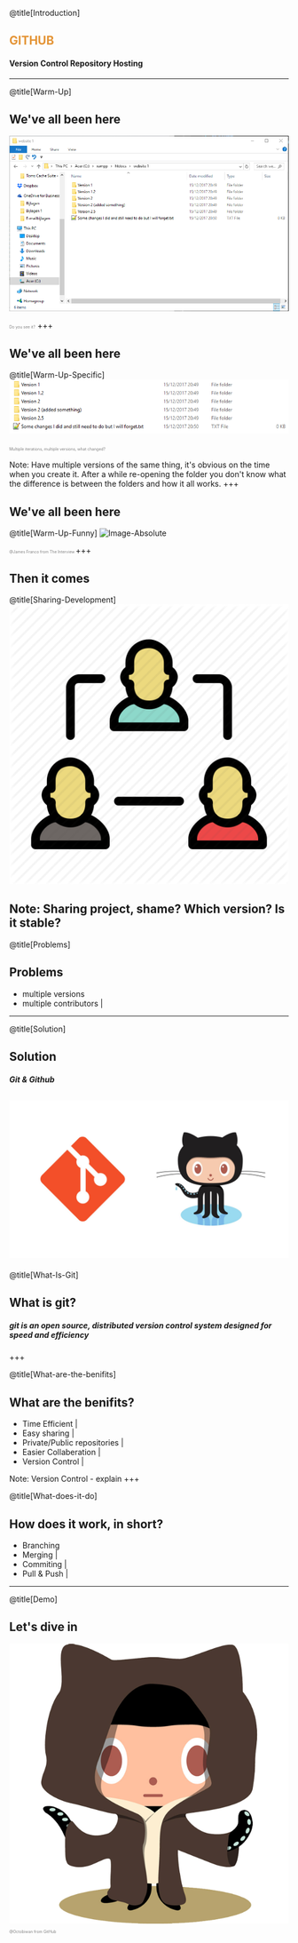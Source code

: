@title[Introduction]
## <span style="color:#e49436">GITHUB</span>
#### Version Control Repository Hosting

---
@title[Warm-Up]
## We've all been here
![Image-Absolute](assets/warmup.png)

<span style="color:gray; font-size: 0.5em;">Do you see it?</span>
+++

## We've all been here
@title[Warm-Up-Specific]
![Image-Absolute](assets/warmup-specific.png)

<span style="color:gray; font-size: 0.5em;">Multiple iterations, multiple versions, what changed?</span>

Note:
Have multiple versions of the same thing, it's obvious on the time when you create it. After a while re-opening the folder you don't know what the difference is between the folders and how it all works.
+++

## We've all been here
@title[Warm-Up-Funny]
![Image-Absolute](assets/warmup-specific-same.gif)

<span style="color:gray; font-size: 0.5em;">@James Franco from The Interview </span>
+++

## Then it comes
@title[Sharing-Development]
![Image-Absolute](assets/share.png)

Note:
Sharing project, shame? Which version? Is it stable? 
---

@title[Problems]
## Problems

- multiple versions
- multiple contributors |
---

@title[Solution]
## Solution
##### Git & Github
![Image-Absolute](assets/git-and-github.jpg)
---

@title[What-Is-Git]
## What is git?

##### git is an open source, distributed **version control system** designed for speed and efficiency
+++

@title[What-are-the-benifits]
## What are the benifits?

- Time Efficient |
- Easy sharing |
- Private/Public repositories |
- Easier Collaberation |
- Version Control |

Note:
Version Control - explain
+++

@title[What-does-it-do]
## How does it work, in short?

- Branching 
- Merging     |
- Commiting   |
- Pull & Push |

---

@title[Demo]
## Let's dive in
![Image-Absolute](assets/octobiwan.png)
<span style="color:gray; font-size: 0.5em;">@Octobiwan from GitHub </span>
